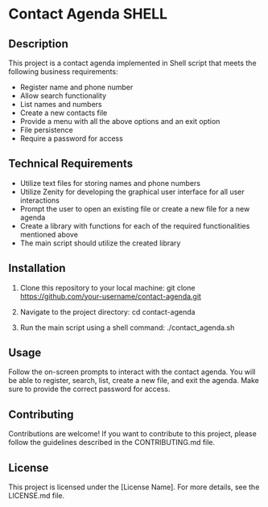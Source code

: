 # Contact Agenda SHELL

## Description

This project is a contact agenda implemented in Shell script that meets the following business requirements:

- Register name and phone number
- Allow search functionality
- List names and numbers
- Create a new contacts file
- Provide a menu with all the above options and an exit option
- File persistence
- Require a password for access

## Technical Requirements

- Utilize text files for storing names and phone numbers
- Utilize Zenity for developing the graphical user interface for all user interactions
- Prompt the user to open an existing file or create a new file for a new agenda
- Create a library with functions for each of the required functionalities mentioned above
- The main script should utilize the created library

## Installation

1. Clone this repository to your local machine:
git clone https://github.com/your-username/contact-agenda.git

2. Navigate to the project directory:
cd contact-agenda


3. Run the main script using a shell command:
./contact_agenda.sh

## Usage

Follow the on-screen prompts to interact with the contact agenda. You will be able to register, search, list, create a new file, and exit the agenda. Make sure to provide the correct password for access.

## Contributing

Contributions are welcome! If you want to contribute to this project, please follow the guidelines described in the CONTRIBUTING.md file.

## License

This project is licensed under the [License Name]. For more details, see the LICENSE.md file.
